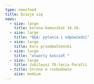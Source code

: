 ```yaml
---
type: newsfeed
title: Dzieje się
news:
  - size: large
    title: korona-komunikat 16.10.
  - size: large
    title: "Q&A: pytania i odpowiedzi"
  - size: large
    title: Kurs przedmałżeński
  - size: large
    title: "otwarty kościół "
  - size: large
    title: Jubileusz 70-lecia Parafii
  - title: Strona w rozbudowie
    size: medium
---
```

